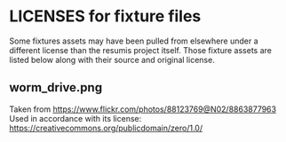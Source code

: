 # LICENSES for fixture files

Some fixtures assets may have been pulled from elsewhere under a different
license than the resumis project itself. Those fixture assets are listed
below along with their source and original license.

## worm\_drive.png

Taken from https://www.flickr.com/photos/88123769@N02/8863877963
Used in accordance with its license: https://creativecommons.org/publicdomain/zero/1.0/

